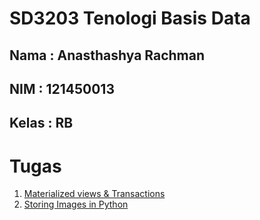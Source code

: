 # SD3203 Tenologi Basis Data

## Nama : Anasthashya Rachman 
## NIM : 121450013
## Kelas : RB

# Tugas
1. [Materialized views & Transactions](/RB-121450013-AnasthashyaRachman/RB-121450013-TunningParameters/RB-121450013-Tunning.pdf)
2. [Storing Images in Python](/RB-121450013-AnasthashyaRachman/RB-121450013-StoringImagesInPython/RB-121450013.md)
